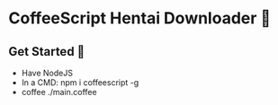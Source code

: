
# CoffeeScript Hentai Downloader 📝  

## Get Started 🚀  
 - Have NodeJS
 - In a CMD: npm i coffeescript -g 
 - coffee ./main.coffee
